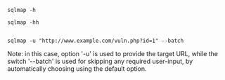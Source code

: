 ```shell-session
sqlmap -h
```

```shell-session
sqlmap -hh
```

```shell-session

sqlmap -u "http://www.example.com/vuln.php?id=1" --batch
```

Note: in this case, option '-u' is used to provide the target URL, while the switch '--batch' is used for skipping any required user-input, by automatically choosing using the default option.
